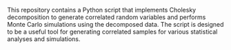 This repository contains a Python script that implements Cholesky decomposition to generate correlated random variables and performs Monte Carlo simulations using the decomposed data. The script is designed to be a useful tool for generating correlated samples for various statistical analyses and simulations.
